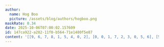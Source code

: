```yaml
---
author:
  name: Hog Boo
  picture: /assets/blog/authors/hogboo.png
maskRate: 0.34
date: 2025-10-06T07:00:02.157609
id: 147ca922-a282-11f0-b564-71e1480f5e87
content: '[[9, 6, 7, 8, 1, 5, 4, 0, 2], [0, 0, 1, 7, 2, 3, 0, 5, 6], [5, 0, 2, 4, 0, 0, 1, 0, 0], [2, 4, 0, 1, 0, 7, 5, 6, 9], [6, 1, 0, 0, 9, 0, 3, 4, 7], [3, 7, 9, 6, 5, 4, 8, 0, 1], [1, 5, 4, 9, 7, 0, 0, 0, 0], [0, 9, 6, 3, 0, 2, 7, 1, 5], [0, 0, 0, 0, 8, 1, 0, 9, 0]]'
---
```

